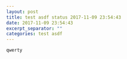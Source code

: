 ```yaml
---
layout: post
title: test asdf status 2017-11-09 23:54:43
date: 2017-11-09 23:54:43
excerpt_separator: ""
categories: test asdf
---
```

```
qwerty
```
